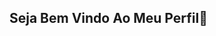 ## Seja Bem Vindo Ao Meu Perfil👋

<!--
Meu Nome é Guilherme Guerra e sou do Brasil.

- 🔭 Tenho empresa de games antigos e sou estudante
- 🌱 Atualmente estou aprendendo programar e melhorando minhas tecnicas de empreendorismo
- 👯 Quero criar bons laços para network e bons contatos que esteja alinhados com minhas ideias
- 📫 Me mande mensagem no inbox 
